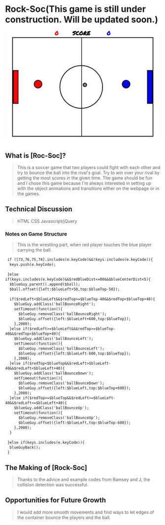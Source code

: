 # Rock-Soc(This game is still under construction. Will be updated soon.)

![screenshot](images/Screenshot_Game.png)

## What is [Roc-Soc]?

> This is a soccer game that two players could fight with each other
and try to bounce the ball into the rival's goal. Try to win over
your rival by getting the most scores in the given time. The game 
should be fun and I chose this game because I'm always interested
in setting up with the object animations and transitions either on
the webpage or in the games.

## Technical Discussion

> HTML
> CSS
> Javascript/jQuery

### Notes on Game Structure

> This is the wrestling part, when red player touches the blue player carrying the ball.

     if ([73,76,75,74].includes(e.keyCode)&&!keys.includes(e.keyCode)){
      keys.push(e.keyCode);

     }else if(keys.includes(e.keyCode)&&$redBlueDist<=80&&$blueCenterDist<5){
      $blueGuy.parent().append($ball);
      $ball.offset({left:$blueLeft+50,top:$blueTop-50});

      if($redLeft<$blueLeft&&$redTop>=$blueTop-40&&$redTop<$blueTop+40){
        $blueGuy.addClass('ballBounceRight');
        setTimeout(function(){
          $blueGuy.removeClass('ballBounceRight');
          $blueGuy.offset({left:$blueLeft+600,top:$blueTop});
        },2000);
      }else if($redLeft>=$blueLeft&&$redTop>=$blueTop-40&&$redTop<$blueTop+40){
        $blueGuy.addClass('ballBounceLeft');
        setTimeout(function(){
          $blueGuy.removeClass('ballBounceLeft');
          $blueGuy.offset({left:$blueLeft-600,top:$blueTop});
        },2000);
      }else if($redTop<$blueTop&&$redLeft>$blueLeft-40&&$redLeft<$blueLeft+40){
        $blueGuy.addClass('ballBounceDown');
        setTimeout(function(){
          $blueGuy.removeClass('ballBounceDown');
          $blueGuy.offset({left:$blueLeft,top:$blueTop+600});
        },2000);
      }else if($redTop>=$blueTop&&$redLeft>=$blueLeft-40&&$redLeft<=$blueLeft+40){
        $blueGuy.addClass('ballBounceUp');
        setTimeout(function(){
          $blueGuy.removeClass('ballBounceUp');
          $blueGuy.offset({left:$blueLeft,top:$blueTop-600});
        },2000);
      }

     }else if(keys.includes(e.keyCode)){
      blueGuyBack();
     }

## The Making of [Rock-Soc]

> Thanks to the advice and example codes from Ramsey and J, the collision detection was successful.

## Opportunities for Future Growth

> I would add more smooth movements and find ways to let edges of the container bounce the players and the ball.
